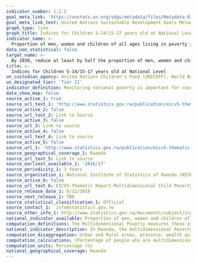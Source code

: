 ```yaml
---
indicator_number: 1.2.2
goal_meta_link: 'https://unstats.un.org/sdgs/metadata/files/Metadata-01-02-02.pdf'
goal_meta_link_text: United Nations Sustainable Development Goals Metadata (pdf 894kB)
graph_type: line 
graph_title: Indices for Children 5-14/15-17 years old at National Level
indicator_name: >-
  Proportion of men, women and children of all ages living in poverty in all its dimensions according to national definitions
data_non_statistical: false
target_name: >-
  By 2030, reduce at least by half the proportion of men, women and children of all ages living in poverty in all its dimensions according to national definitions
title: >-
  Indices for Children 5-14/15-17 years old at National Level
un_custodian_agency: United Nations Children's Fund (UNICEFF), World Bank (WB), United Nations Development Programme (UNDP)
un_designated_tier: 'Tier II'
indicator_definition: Monitoring national poverty is important for country-specific development agendas. National poverty lines are used to make more accurate estimates of poverty consistent with the country’s specific economic and social circumstances and are not intended for international comparisons of poverty rates
data_show_map: false
source_active_1: true
source_url_text_1: 'http://www.statistics.gov.rw/publication/eicv5-thematic-report-multidimensional-child-poverty-report'
source_active_2: false
source_url_text_2: Link to Source
source_active_3: false
source_url_3: Link to source
source_active_4: false
source_url_text_4: Link to source
source_active_5: false
source_url_1: 'http://www.statistics.gov.rw/publication/eicv5-thematic-report-multidimensional-child-poverty-report'
source_geographical_coverage_1: Rwanda
source_url_text_5: Link to source
source_earliest_available_1: '2016/17'
source_periodicity_1: 3 Years
source_organisation_1: National Institute of Statistics of Rwanda (NISR)
source_active_6: false
source_url_text_6: EICV5-Thematic Report-Multidimensional Child Poverty Report
source_release_date_1: 6/12/2018
source_next_release_1: TBD
source_statistical_classification_1: Official
source_contact_1:  info@statistics.gov.rw
source_other_info_1: http://www.statistics.gov.rw/documents/subject/standards-and-methods
national_indicator_available: Proportion of men, women and children of all ages living in poverty in all its dimentions according to national definitions
computation_definitions: The Multidimensional Poverty measures those experiencing multiple deprivations (Maria et al, October 2011), and the global dimensions measured are health, education and standard of living
national_indicator_description: In Rwanda, the multidimensional Poverty identifies multiple deprivations at the household and individual level in Education, housing, Public services, social services & Economic activity
computation_disaggregation: Urban and Rural areas, province, wealth quintiles 
computation_calculations: (Percentage of people who are multidimensionally poor, or the headcount * Average percentage of dimensions in which poor people are deprived)
computation_units: Percentage (%)
national_geographical_coverage: Rwanda
---
```

 
